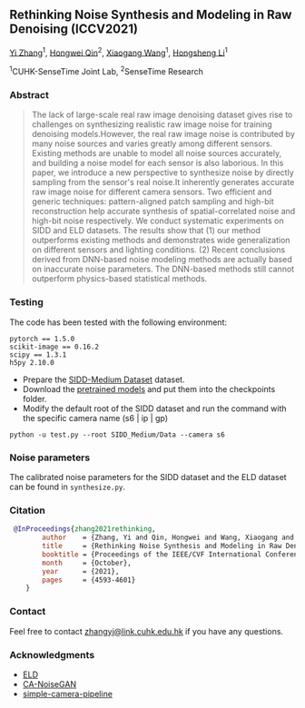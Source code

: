 Rethinking Noise Synthesis and Modeling in Raw Denoising (ICCV2021)
---
[Yi Zhang](https://zhangyi-3.github.io/)<sup>1</sup>,
[Hongwei Qin](https://scholar.google.com/citations?user=ZGM7HfgAAAAJ&hl=en)<sup>2</sup>,
[Xiaogang Wang](https://scholar.google.com/citations?user=-B5JgjsAAAAJ&hl=zh-CN)<sup>1</sup>,
[Hongsheng Li](https://www.ee.cuhk.edu.hk/~hsli/)<sup>1</sup><br>

<sup>1</sup>CUHK-SenseTime Joint Lab, <sup>2</sup>SenseTime Research



### Abstract

>The lack of large-scale real raw image denoising dataset gives rise to challenges on synthesizing 
realistic raw image noise for training denoising models.However, the real raw image noise is 
contributed by many noise sources and varies greatly among different sensors.
Existing methods are unable to model all noise sources accurately, and building a noise model 
for each sensor is also laborious. In this paper, we introduce a new perspective to synthesize 
noise by directly sampling from the sensor's real noise.It inherently generates accurate raw image 
noise for different camera sensors. Two efficient and generic techniques: pattern-aligned patch 
sampling and high-bit reconstruction help accurate synthesis of spatial-correlated noise and high-bit noise respectively. We conduct systematic experiments on SIDD and ELD datasets. 
The results show that  (1) our method outperforms existing methods and demonstrates wide 
generalization on different sensors and lighting conditions. (2) Recent conclusions derived from 
DNN-based noise modeling methods are actually based on inaccurate noise parameters. 
The DNN-based methods still cannot outperform physics-based statistical methods.

### Testing
The code has been tested with the following environment:
```
pytorch == 1.5.0
scikit-image == 0.16.2
scipy == 1.3.1
h5py 2.10.0 
```
    
- Prepare the [SIDD-Medium Dataset](https://www.eecs.yorku.ca/~kamel/sidd/dataset.php) dataset. 
- Download the [pretrained models](https://mycuhk-my.sharepoint.com/:f:/g/personal/1155135732_link_cuhk_edu_hk/Egb3x2YO-qBBgQ41N8WiCIUBRQuxb4gWsV_Ml1yLfDti9w?e=wRwC7e) and put them into the checkpoints folder.
- Modify the default root of the SIDD dataset and run the command with the specific camera name (s6 | ip | gp) 
```
python -u test.py --root SIDD_Medium/Data --camera s6
```


### Noise parameters
The calibrated noise parameters for the SIDD dataset and the ELD dataset can be found in ``synthesize.py``.


### Citation
``` bibtex
 @InProceedings{zhang2021rethinking,
        author    = {Zhang, Yi and Qin, Hongwei and Wang, Xiaogang and Li, Hongsheng},
        title     = {Rethinking Noise Synthesis and Modeling in Raw Denoising},
        booktitle = {Proceedings of the IEEE/CVF International Conference on Computer Vision (ICCV)},
        month     = {October},
        year      = {2021},
        pages     = {4593-4601}
    }
```

### Contact
Feel free to contact zhangyi@link.cuhk.edu.hk if you have any questions.

### Acknowledgments
* [ELD](https://github.com/Vandermode/ELD)
* [CA-NoiseGAN](https://github.com/arcchang1236/CA-NoiseGAN)
* [simple-camera-pipeline](https://github.com/AbdoKamel/simple-camera-pipeline)
